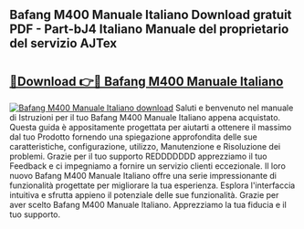 ## Bafang M400 Manuale Italiano Download gratuit PDF - Part-bJ4 Italiano Manuale del proprietario del servizio AJTex

# <h2><a href="http://dfcjb2c.blite.top/?on=Bafang+M400+Manuale+Italiano">🔗Download 👉🔴 Bafang M400 Manuale Italiano</a></h2>

[![Bafang M400 Manuale Italiano download](https://i.imgur.com/lujVjoI.png)](http://dfcjb2c.blite.top/?on=Bafang+M400+Manuale+Italiano)
Saluti e benvenuto nel manuale di Istruzioni per il tuo Bafang M400 Manuale Italiano appena acquistato. Questa guida è appositamente progettata per aiutarti a ottenere il massimo dal tuo Prodotto fornendo una spiegazione approfondita delle sue caratteristiche, configurazione, utilizzo, Manutenzione e Risoluzione dei problemi. Grazie per il tuo supporto REDDDDDDD apprezziamo il tuo Feedback e ci impegniamo a fornire un servizio clienti eccezionale. Il loro nuovo Bafang M400 Manuale Italiano offre una serie impressionante di funzionalità progettate per migliorare la tua esperienza. Esplora l'interfaccia intuitiva e sfrutta appieno il potenziale delle sue funzionalità. Grazie per aver scelto Bafang M400 Manuale Italiano. Apprezziamo la tua fiducia e il tuo supporto.
